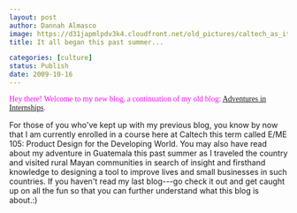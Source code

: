 ```yaml
---
layout: post
author: Dannah Almasco
image: https://d31japmlpdv3k4.cloudfront.net/old_pictures/caltech_as_it_happens/6a0105349b8251970b0120a5e4073a970b.jpg
title: It all began this past summer...

categories: [culture]
status: Publish
date: 2009-10-16
---
```


<span style="color: #ff00ff; font-family: Trebuchet MS;">Hey there!
Welcome to my new blog, a continuation of my old blog: <a href="https://caltech.typepad.com/caltech_as_it_happens/adventures-in-internships/">Adventures in Internships</a>.

For those of you who've kept up with my previous blog, you know by now that I am currently enrolled in a course here at Caltech this term called E/ME 105: Product Design for the Developing World. You may also have read about my adventure in Guatemala this past summer as I traveled the country and visited rural Mayan communities in search of insight and firsthand knowledge to designing a tool to improve lives and small businesses in such countries. 
If you haven't read my last blog---go check it out and get caught up on all the fun so that you can further understand what this blog is about.:)


